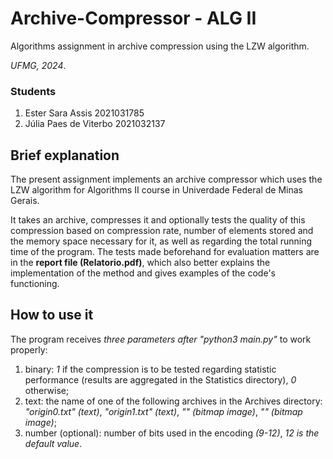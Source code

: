 # Archive-Compressor - ALG II
Algorithms assignment in archive compression using the LZW algorithm.

*UFMG, 2024*.

### Students
1. Ester Sara Assis 2021031785
2. Júlia Paes de Viterbo 2021032137

## Brief explanation
The present assignment implements an archive compressor which uses the LZW algorithm for Algorithms II course in Univerdade Federal de Minas Gerais. 

It takes an archive, compresses it and optionally tests the quality of this compression based on compression rate, number of elements stored and the memory space necessary for it, as well as regarding the total running time of the program. The tests made beforehand for evaluation matters are in the **report file (Relatorio.pdf)**, which also better explains the implementation of the method and gives examples of the code's functioning.


## How to use it
The program receives *three parameters after "python3 main.py"* to work properly: 
1. binary: *1* if the compression is to be tested regarding statistic performance (results are aggregated in the Statistics directory), *0* otherwise;
2. text: the name of one of the following archives in the Archives directory: *"origin0.txt" (text)*, *"origin1.txt" (text)*, *"" (bitmap image)*, *"" (bitmap image)*;
3. number (optional): number of bits used in the encoding *(9-12)*, *12 is the default value*.